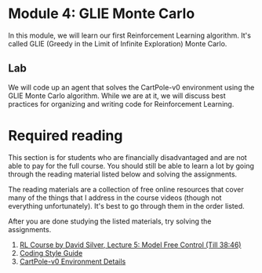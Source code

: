 # Module 4: GLIE Monte Carlo

In this module, we will learn our first Reinforcement Learning algorithm. It's called GLIE (Greedy in the Limit of Infinite 
Exploration) Monte Carlo. 

## Lab

We will code up an agent that solves the CartPole-v0 environment using the GLIE Monte Carlo algorithm. While we are at it,
we will discuss best practices for organizing and writing code for Reinforcement Learning.

# Required reading

This section is for students who are financially disadvantaged and are not able to pay for the full course. You should still be able to learn a lot by going through the reading material listed below and solving the assignments.

The reading materials are a collection of free online resources that cover many of the things that I address in the course videos (though not everything unfortunately). It's best to go through them in the order listed. 

After you are done studying the listed materials, try solving the assignments.

1. [RL Course by David Silver, Lecture 5: Model Free Control (Till 38:46)](https://www.youtube.com/watch?v=lfHX2hHRMVQ&t)
2. [Coding Style Guide](https://github.com/gutfeeling/practical_rl_for_coders/blob/master/style_guide.md)
3. [CartPole-v0 Environment Details](https://github.com/openai/gym/wiki/Leaderboard#cartpole-v0)
